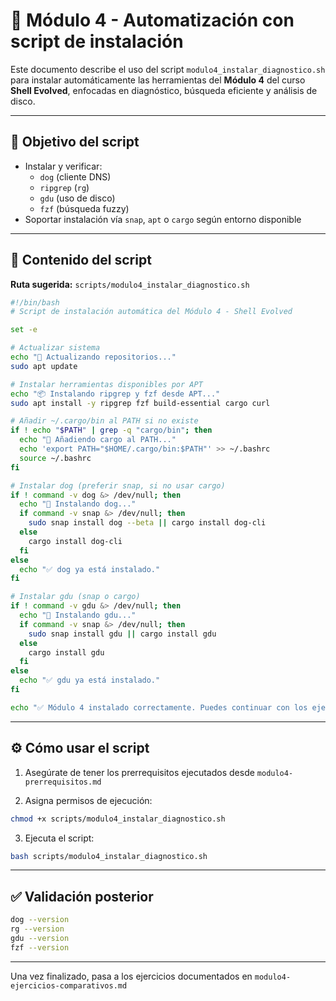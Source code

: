 # 🤖 Módulo 4 - Automatización con script de instalación

Este documento describe el uso del script `modulo4_instalar_diagnostico.sh` para instalar automáticamente las herramientas del **Módulo 4** del curso **Shell Evolved**, enfocadas en diagnóstico, búsqueda eficiente y análisis de disco.

---

## 🎯 Objetivo del script

- Instalar y verificar:
  - `dog` (cliente DNS)
  - `ripgrep` (`rg`)
  - `gdu` (uso de disco)
  - `fzf` (búsqueda fuzzy)
- Soportar instalación vía `snap`, `apt` o `cargo` según entorno disponible

---

## 📄 Contenido del script

**Ruta sugerida:** `scripts/modulo4_instalar_diagnostico.sh`

```bash
#!/bin/bash
# Script de instalación automática del Módulo 4 - Shell Evolved

set -e

# Actualizar sistema
echo "🔄 Actualizando repositorios..."
sudo apt update

# Instalar herramientas disponibles por APT
echo "📦 Instalando ripgrep y fzf desde APT..."
sudo apt install -y ripgrep fzf build-essential cargo curl

# Añadir ~/.cargo/bin al PATH si no existe
if ! echo "$PATH" | grep -q "cargo/bin"; then
  echo "🔧 Añadiendo cargo al PATH..."
  echo 'export PATH="$HOME/.cargo/bin:$PATH"' >> ~/.bashrc
  source ~/.bashrc
fi

# Instalar dog (preferir snap, si no usar cargo)
if ! command -v dog &> /dev/null; then
  echo "🐶 Instalando dog..."
  if command -v snap &> /dev/null; then
    sudo snap install dog --beta || cargo install dog-cli
  else
    cargo install dog-cli
  fi
else
  echo "✅ dog ya está instalado."
fi

# Instalar gdu (snap o cargo)
if ! command -v gdu &> /dev/null; then
  echo "💾 Instalando gdu..."
  if command -v snap &> /dev/null; then
    sudo snap install gdu || cargo install gdu
  else
    cargo install gdu
  fi
else
  echo "✅ gdu ya está instalado."
fi

echo "✅ Módulo 4 instalado correctamente. Puedes continuar con los ejercicios."
```

---

## ⚙️ Cómo usar el script

1. Asegúrate de tener los prerrequisitos ejecutados desde `modulo4-prerrequisitos.md`

2. Asigna permisos de ejecución:
```bash
chmod +x scripts/modulo4_instalar_diagnostico.sh
```

3. Ejecuta el script:
```bash
bash scripts/modulo4_instalar_diagnostico.sh
```

---

## ✅ Validación posterior

```bash
dog --version
rg --version
gdu --version
fzf --version
```

---

Una vez finalizado, pasa a los ejercicios documentados en `modulo4-ejercicios-comparativos.md`
